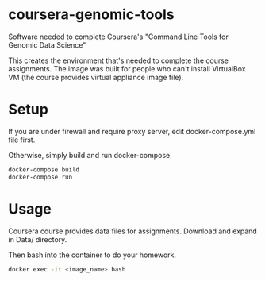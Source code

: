 # coursera-genomic-tools
Software needed to complete Coursera's "Command Line Tools for Genomic Data Science"

This creates the environment that's needed to complete the course assignments.  The image was built for people who can't install VirtualBox VM (the course provides virtual appliance image file).

# Setup
If you are under firewall and require proxy server, edit docker-compose.yml file first.

Otherwise, simply build and run docker-compose.

```bash
docker-compose build
docker-compose run
```

# Usage

Coursera course provides data files for assignments. Download and expand in Data/ directory.


Then bash into the container to do your homework.

```bash
docker exec -it <image_name> bash
```


